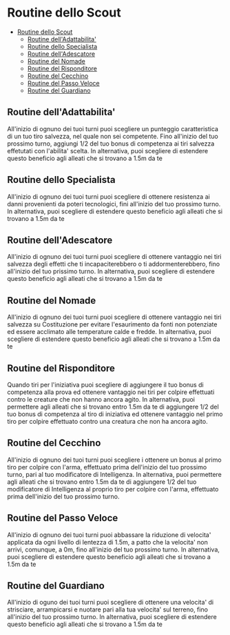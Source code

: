 # Routine dello Scout

- [Routine dello Scout](#routine-dello-scout)
  - [Routine dell'Adattabilita'](#routine-delladattabilita)
  - [Routine dello Specialista](#routine-dello-specialista)
  - [Routine dell'Adescatore](#routine-delladescatore)
  - [Routine del Nomade](#routine-del-nomade)
  - [Routine del Risponditore](#routine-del-risponditore)
  - [Routine del Cecchino](#routine-del-cecchino)
  - [Routine del Passo Veloce](#routine-del-passo-veloce)
  - [Routine del Guardiano](#routine-del-guardiano)

## Routine dell'Adattabilita'
All'inizio di ognuno dei tuoi turni puoi scegliere un punteggio caratteristica di un tuo tiro salvezza, nel quale non sei competente. Fino all'inizio del tuo prossimo turno, aggiungi 1/2 del tuo bonus di competenza ai tiri salvezza effetutati con l'abilita' scelta. In alternativa, puoi scegliere di estendere questo beneficio agli alleati che si trovano a 1.5m da te

## Routine dello Specialista
All'inizio di ognuno dei tuoi turni puoi scegliere di ottenere resistenza ai danni provenienti da poteri tecnologici, fini all'inizio del tuo prossimo turno. In alternativa, puoi scegliere di estendere questo beneficio agli alleati che si trovano a 1.5m da te

## Routine dell'Adescatore
All'inizio di ognuno dei tuoi turni puoi scegliere di ottenere vantaggio nei tiri salvezza degli effetti che ti incapaciterebbero o ti addormenterebbero, fino all'inizio del tuo prissimo turno. In alternativa, puoi scegliere di estendere questo beneficio agli alleati che si trovano a 1.5m da te

## Routine del Nomade
All'inizio di ognuno dei tuoi turni puoi scegliere di ottenere vantaggio nei tiri salvezza su Costituzione per evitare l'esaurimento da fonti non potenziate ed essere acclimato alle temperature calde e fredde. In alternativa, puoi scegliere di estendere questo beneficio agli alleati che si trovano a 1.5m da te

## Routine del Risponditore
Quando tiri per l'iniziativa puoi scegliere di aggiungere il tuo bonus di competenza alla prova ed ottenere vantaggio nei tiri per colpire effettuati contro le creature che non hanno ancora agito. In alternativa, puoi permettere agli alleati che si trovano entro 1.5m da te di aggiungere 1/2 del tuo bonus di competenza al tiro di iniziativa ed ottenere vantaggio nel primo tiro per colpire effettuato contro una creatura che non ha ancora agito.

## Routine del Cecchino
All'inizio di ognuno dei tuoi turni puoi scegliere i ottenere un bonus al primo tiro per colpire con l'arma, effettuato prima dell'inizio del tuo prossimo turno, pari al tuo modificatore di Intelligenza. In alternativa, puoi permettere agli alleati che si trovano entro 1.5m da te di aggiungere 1/2 del tuo modificatore di Intelligenza al proprio tiro per colpire con l'arma, effettuato prima dell'inizio del tuo prossimo turno.

## Routine del Passo Veloce
All'inizio di ognuno dei tuoi turni puoi abbassare la riduzione di velocita' applicata da ogni livello di lentezza di 1.5m, a patto che la velocita' non arrivi, comunque, a 0m, fino all'inizio del tuo prossimo turno. In alternativa, puoi scegliere di estendere questo beneficio agli alleati che si trovano a 1.5m da te

## Routine del Guardiano
All'inizio di oguno dei tuoi turni puoi scegliere di ottenere una velocita' di strisciare, arrampicarsi e nuotare pari alla tua velocita' sul terreno, fino all'inizio del tuo prossimo turno. In alternativa, puoi scegliere di estendere questo beneficio agli alleati che si trovano a 1.5m da te